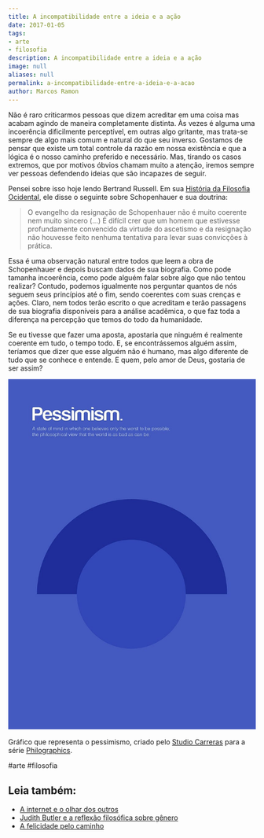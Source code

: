 ```yaml
---
title: A incompatibilidade entre a ideia e a ação
date: 2017-01-05
tags:
- arte
- filosofia
description: A incompatibilidade entre a ideia e a ação
image: null
aliases: null
permalink: a-incompatibilidade-entre-a-ideia-e-a-acao
author: Marcos Ramon
---
```

Não é raro criticarmos pessoas que dizem acreditar em uma coisa mas acabam agindo de maneira completamente distinta. Às vezes é alguma uma incoerência dificilmente perceptível, em outras algo gritante, mas trata-se sempre de algo mais comum e natural do que seu inverso. Gostamos de pensar que existe um total controle da razão em nossa existência e que a lógica é o nosso caminho preferido e necessário. Mas, tirando os casos extremos, que por motivos óbvios chamam muito a atenção, iremos sempre ver pessoas defendendo ideias que são incapazes de seguir.

Pensei sobre isso hoje lendo Bertrand Russell. Em sua [História da Filosofia Ocidental](http://df.olx.com.br/distrito-federal-e-regiao/arte-e-decoracao/maquina-de-costura-janome-2008-282331870), ele disse o seguinte sobre Schopenhauer e sua doutrina:

> O evangelho da resignação de Schopenhauer não é muito coerente nem muito sincero (…) É difícil crer que um homem que estivesse profundamente convencido da virtude do ascetismo e da resignação não houvesse feito nenhuma tentativa para levar suas convicções à prática.

Essa é uma observação natural entre todos que leem a obra de Schopenhauer e depois buscam dados de sua biografia. Como pode tamanha incoerência, como pode alguém falar sobre algo que não tentou realizar? Contudo, podemos igualmente nos perguntar quantos de nós seguem seus princípios até o fim, sendo coerentes com suas crenças e ações. Claro, nem todos terão escrito o que acreditam e terão passagens de sua biografia disponíveis para a análise acadêmica, o que faz toda a diferença na percepção que temos do todo da humanidade.

Se eu tivesse que fazer uma aposta, apostaria que ninguém é realmente coerente em tudo, o tempo todo. E, se encontrássemos alguém assim, teríamos que dizer que esse alguém não é humano, mas algo diferente de tudo que se conhece e entende. E quem, pelo amor de Deus, gostaria de ser assim?

<img src="/assets/img/a-incompatibilidade-entre-a-ideia-e-a ação-medium.jpeg">

Gráfico que representa o pessimismo, criado pelo [Studio Carreras](http://studiocarreras.com/) para a série [Philographics](http://studiocarreras.com/philographics/).


#arte #filosofia<div class="leia-tambem" markdown="1">
## Leia também:

- <a href="/a-internet-e-o-olhar-dos-outros">A internet e o olhar dos outros</a>
- <a href="/judith-butler-e-a-reflexao-filosofica-sobre-genero">Judith Butler e a reflexão filosófica sobre gênero</a>
- <a href="/a-felicidade-pelo-caminho">A felicidade pelo caminho</a>
</div>